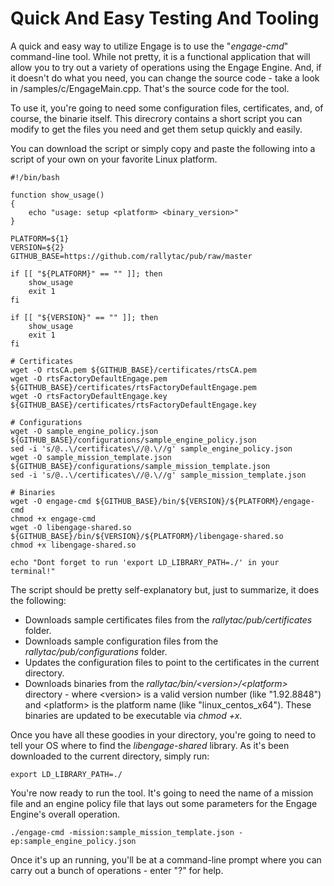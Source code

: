 # Quick And Easy Testing And Tooling

A quick and easy way to utilize Engage is to use the "*engage-cmd*" command-line tool.  While not pretty, it is a functional application that will allow you to try out a variety of operations using the Engage Engine.  And, if it doesn't do what you need, you can change the source code - take a look in /samples/c/EngageMain.cpp.  That's the source code for the tool.

To use it, you're going to need some configuration files, certificates, and, of course, the binarie itself.  This direcrory contains a short script you can modify to get the files you need and get them setup quickly and easily.

You can download the script or simply copy and paste the following into a script of your own on your favorite Linux platform.

```shell
#!/bin/bash

function show_usage()
{
    echo "usage: setup <platform> <binary_version>"    
}

PLATFORM=${1}
VERSION=${2}
GITHUB_BASE=https://github.com/rallytac/pub/raw/master

if [[ "${PLATFORM}" == "" ]]; then
    show_usage
    exit 1
fi

if [[ "${VERSION}" == "" ]]; then
    show_usage
    exit 1
fi

# Certificates
wget -O rtsCA.pem ${GITHUB_BASE}/certificates/rtsCA.pem
wget -O rtsFactoryDefaultEngage.pem ${GITHUB_BASE}/certificates/rtsFactoryDefaultEngage.pem
wget -O rtsFactoryDefaultEngage.key ${GITHUB_BASE}/certificates/rtsFactoryDefaultEngage.key

# Configurations
wget -O sample_engine_policy.json ${GITHUB_BASE}/configurations/sample_engine_policy.json
sed -i 's/@..\/certificates\//@.\//g' sample_engine_policy.json
wget -O sample_mission_template.json ${GITHUB_BASE}/configurations/sample_mission_template.json
sed -i 's/@..\/certificates\//@.\//g' sample_mission_template.json

# Binaries
wget -O engage-cmd ${GITHUB_BASE}/bin/${VERSION}/${PLATFORM}/engage-cmd
chmod +x engage-cmd
wget -O libengage-shared.so ${GITHUB_BASE}/bin/${VERSION}/${PLATFORM}/libengage-shared.so
chmod +x libengage-shared.so

echo "Dont forget to run 'export LD_LIBRARY_PATH=./' in your terminal!"
```

The script should be pretty self-explanatory but, just to summarize, it does the following:

* Downloads sample certificates files from the *rallytac/pub/certificates* folder.
* Downloads sample configuration files from the *rallytac/pub/configurations* folder.
* Updates the configuration files to point to the certificates in the current directory.
* Downloads binaries from the *rallytac/bin/&lt;version&gt;/&lt;platform&gt;* directory - where &lt;version&gt; is a valid version number (like "1.92.8848") and &lt;platform&gt; is the platform name (like "linux_centos_x64").  These binaries are updated to be executable via *chmod +x*.

Once you have all these goodies in your directory, you're going to need to tell your OS where to find the *libengage-shared* library.  As it's been downloaded to the current directory, simply run:

```shell
export LD_LIBRARY_PATH=./
```

You're now ready to run the tool. It's going to need the name of a mission file and an engine policy file that lays out some parameters for the Engage Engine's overall operation.

```shell
./engage-cmd -mission:sample_mission_template.json -ep:sample_engine_policy.json
```

Once it's up an running, you'll be at a command-line prompt where you can carry out a bunch of operations - enter "?" for help.
